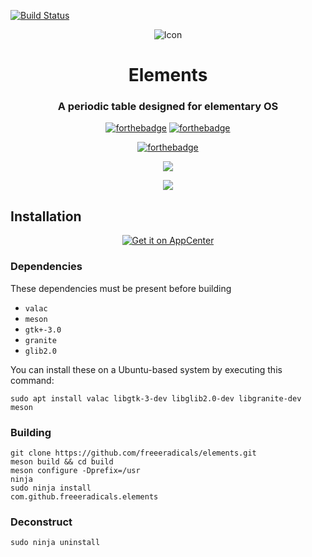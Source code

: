 [![Build Status](https://travis-ci.org/FreeeRadicals/elements.svg?branch=master)](https://travis-ci.org/FreeeRadicals/elements)
<p align="center">
  <img src="https://github.com/freeeradicals/elements/blob/master/data/icons/128/com.github.freeeradicals.elements.svg" alt="Icon" />
</p>

<h1 align="center">Elements</h1>
<h3 align="center">A periodic table designed for elementary OS</h3>

<p align="center">
    <a href="https://forthebadge.com"><img alt="forthebadge" src="https://forthebadge.com/images/badges/powered-by-oxygen.svg"></a>
    <a href="https://forthebadge.com"><img alt="forthebadge" src="https://forthebadge.com/images/badges/made-with-crayons.svg"></a>
</p>
<p align="center">
    <a href="https://forthebadge.com"><img alt="forthebadge" src="https://forthebadge.com/images/badges/gluten-free.svg"></a>
</p>

<p align="center">
    <img
    src="https://raw.githubusercontent.com/freeeradicals/elements/master/data/screenshots/Screenshot1.png" />
</p>

<p align="center">
    <img
    src="https://raw.githubusercontent.com/freeeradicals/elements/master/data/screenshots/Screenshot2.png" />
</p>

## Installation

<p align="center">
  <a href="https://appcenter.elementary.io/com.github.freeeradicals.elements"><img src="https://appcenter.elementary.io/badge.svg?new" alt="Get it on AppCenter" /></a>
</p>

### Dependencies

These dependencies must be present before building
 - `valac`
 - `meson`
 - `gtk+-3.0`
 - `granite`
 - `glib2.0`

You can install these on a Ubuntu-based system by executing this command:

```
sudo apt install valac libgtk-3-dev libglib2.0-dev libgranite-dev meson
```

### Building

```
git clone https://github.com/freeeradicals/elements.git
meson build && cd build
meson configure -Dprefix=/usr
ninja
sudo ninja install
com.github.freeeradicals.elements
```

### Deconstruct

```
sudo ninja uninstall
```
